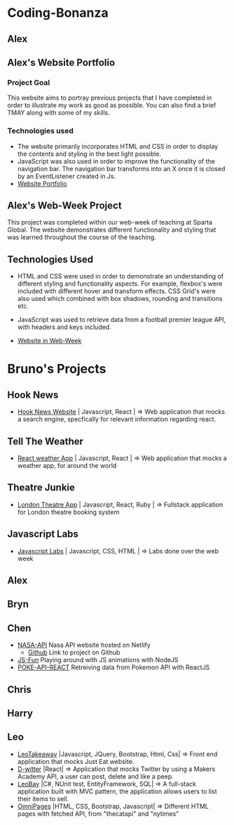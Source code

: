 # Coding-Bonanza

## Alex

## Alex's Website Portfolio

### Project Goal 
This website aims to portray previous projects that I have completed in order to illustrate my work as good as possible. You can also find a brief TMAY along with some of my skills. 
### Technologies used
- The website primarily incorporates HTML and CSS in order to display the contents and styling in the best light possible.
- JavaScript was also used in order to improve the functionality of the navigation bar. The navigation bar transforms into an X once it is closed by an EventListener created in Js.
- [Website Portfolio](https://github.com/alexm710/web-portfolio)

## Alex's Web-Week Project
This project was completed within our web-week of teaching at Sparta Global. The website demonstrates different functionality and styling that was learned throughout the course of the teaching. 

## Technologies Used
- HTML and CSS were used in order to demonstrate an understanding of different styling and functionality aspects. For example, flexbox's were included with different hover and transform effects. CSS Grid's were also used which combined with box shadows, rounding and transitions etc.
-  JavaScript was used to retrieve data from a football premier league API, with headers and keys included. 

- [Website in Web-Week](https://github.com/BrynMorley/Coding-Bonanza/tree/alex/Alex%20Files/HTML)

# Bruno's Projects

## Hook News
- [Hook News Website](https://react-hook-news.netlify.app/) | Javascript, React | => Web application that mocks a search engine, specfically for relevant information regarding react.
## Tell The Weather
- [React weather App](https://telltheweather.netlify.app/) | Javascript, React | => Web application that mocks a weather app, for around the world
## Theatre Junkie
- [London Theatre App](https://theatre-junkie.herokuapp.com/) | Javascript, React, Ruby | => Fullstack application for London theatre booking system
## Javascript Labs
- [Javascript Labs](https://github.com/BrynMorley/Coding-Bonanza/tree/master/Bruno%20Files) | Javascript, CSS, HTML | => Labs done over the web week
## Alex

## Bryn

## Chen
- [NASA-API](https://sparta-chen.netlify.app/) Nasa API website hosted on Netlify
    - [Github](https://github.com/BrynMorley/Coding-Bonanza/tree/master/ChensWork/nasa-api-website) Link to project on Github
- [JS-Fun](https://github.com/BrynMorley/Coding-Bonanza/tree/master/ChensWork/simple-css-js-website) Playing around with JS animations with NodeJS
- [POKE-API-REACT](https://github.com/BrynMorley/Coding-Bonanza/tree/master/ChensWork/pokemon-api-react-website) Retreiving data from Pokemon API with ReactJS

## Chris

## Harry

## Leo


- [LeoTakeaway](https://gracious-curran-55af5c.netlify.app/) |Javascript, JQuery, Bootstrap, Html, Css| => Front end application that mocks Just Eat website.
- [D-witter](https://adoring-jennings-65c8c1.netlify.app/) |React| => Application that mocks Twitter by using a Makers Academy API, a user can post, delete and like a peep.
- [LeoBay](https://github.com/LeoRoma/LeoBay) |C#, NUnit test, EntityFramework, SQL| => A full-stack application built with MVC pattern, the application allows users to list their items to sell.
- [OmniPages](./LeoFiles/OmniPages/Home.html) |HTML, CSS, Bootstrap, Javascript| => Different HTML pages with fetched API, from "thecatapi" and "nytimes"

